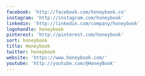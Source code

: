 ```yaml
---
facebook: 'http://facebook.com/honeybook.co'
instagram: 'http://instagram.com/honeybook'
linkedin: 'http://linkedin.com/company/honeybook'
logohandle: honeybook
pinterest: 'http://pinterest.com/honeybook'
sort: honeybook
title: Honeybook
twitter: honeybook
website: 'https://www.honeybook.com/'
youtube: 'http://youtube.com/@HoneyBook'
---
```

